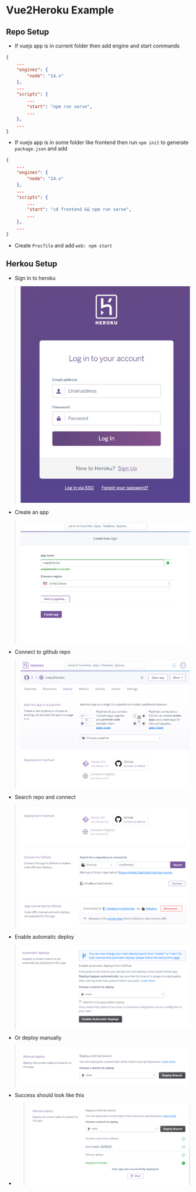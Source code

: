 # Vue2Heroku Example

## Repo Setup

- If vuejs app is in current folder then add engine and start commands

```json
{
    ...
    "engines": {
        "node": "14.x"
    },
    ...
    "scripts": {
        ...
        "start": "npm run serve",
        ...
    },
    ...
}
```
- If vuejs app is in some folder like frontend then run `npm init` to generate `package.json` and add


```json
{
    ...
    "engines": {
        "node": "14.x"
    },
    ...
    "scripts": {
        ...
        "start": "cd frontend && npm run serve",
        ...
    },
    ...
}
```

- Create `Procfile` and add `web: npm start`

## Herkou Setup

- Sign in to heroku
> ![](img/1.png)
- Create an app
> ![](img/2.png)
- Connect to github repo
> ![](img/3.png)
- Search repo and connect
> ![](img/4.png)
> ![](img/5.png)
- Enable automatic deploy
> ![](img/6.png)
- Or deploy manually
> ![](img/7.png)
- Success should look like this
- > ![](img/8.png)